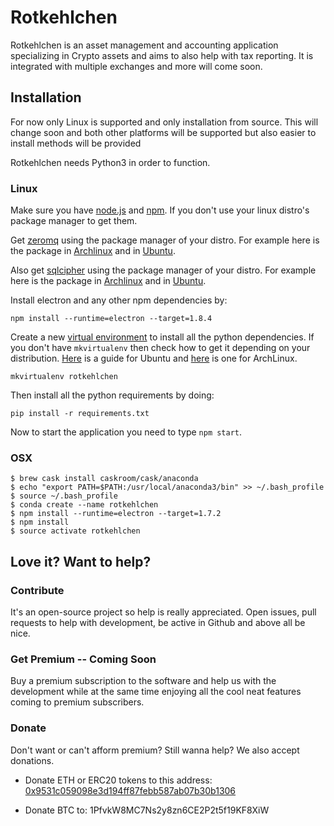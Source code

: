 # Rotkehlchen

Rotkehlchen is an asset management and accounting application specializing in Crypto assets and aims to also help with tax reporting. It is integrated with multiple exchanges and more will come soon.


## Installation

For now only Linux is supported and only installation from source. This will change soon and both other platforms will be supported but also easier to install methods will be provided

Rotkehlchen needs  Python3 in order to function.

### Linux

Make sure you have [node.js](https://nodejs.org/en/) and [npm](https://www.npmjs.com/). If you don't use your linux distro's package manager to get them.

Get [zeromq](http://zeromq.org/) using the package manager of your distro. For example here is the package in [Archlinux](https://www.archlinux.org/packages/community/x86_64/zeromq/) and in [Ubuntu](https://packages.ubuntu.com/source/trusty/libs/zeromq).

Also get [sqlcipher](https://www.zetetic.net/sqlcipher/) using the package manager of your distro. For example here is the package in [Archlinux](https://www.archlinux.org/packages/community/x86_64/sqlcipher/) and in [Ubuntu](https://packages.ubuntu.com/trusty/database/sqlcipher).


Install electron and any other npm dependencies by:

```
npm install --runtime=electron --target=1.8.4
```

Create a new [virtual environment](http://docs.python-guide.org/en/latest/dev/virtualenvs/) to install all the python dependencies. If you don't have `mkvirtualenv` then check how to get it depending on your distribution. [Here](http://exponential.io/blog/2015/02/10/install-virtualenv-and-virtualenvwrapper-on-ubuntu/) is a guide for Ubuntu and [here](https://wiki.archlinux.org/index.php/Python/Virtual_environment) is one for ArchLinux.

```
mkvirtualenv rotkehlchen
```

Then install all the python requirements by doing:

```
pip install -r requirements.txt
```


Now to start the application you need to type `npm start`.

### OSX
	$ brew cask install caskroom/cask/anaconda
	$ echo "export PATH=$PATH:/usr/local/anaconda3/bin" >> ~/.bash_profile
	$ source ~/.bash_profile
	$ conda create --name rotkehlchen
	$ npm install --runtime=electron --target=1.7.2
	$ npm install
	$ source activate rotkehlchen
	
	

## Love it? Want to help?


### Contribute

It's an open-source project so help is really appreciated. Open issues, pull requests to help with development, be active in Github and above all be nice.


### Get Premium -- Coming Soon

Buy a premium subscription to the software and help us with the development while at the same time enjoying all the cool neat features coming to premium subscribers.

### Donate

Don't want or can't afform premium? Still wanna help? We also accept donations.

- Donate ETH or ERC20 tokens to this address: [0x9531c059098e3d194ff87febb587ab07b30b1306](https://etherscan.io/address/0x9531c059098e3d194ff87febb587ab07b30b1306)

- Donate BTC to: 1PfvkW8MC7Ns2y8zn6CE2P2t5f19KF8XiW

